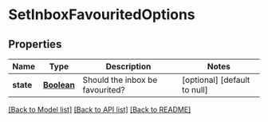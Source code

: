 # SetInboxFavouritedOptions
## Properties

Name | Type | Description | Notes
------------ | ------------- | ------------- | -------------
**state** | [**Boolean**](boolean.md) | Should the inbox be favourited? | [optional] [default to null]

[[Back to Model list]](../README.md#documentation-for-models) [[Back to API list]](../README.md#documentation-for-api-endpoints) [[Back to README]](../README.md)

